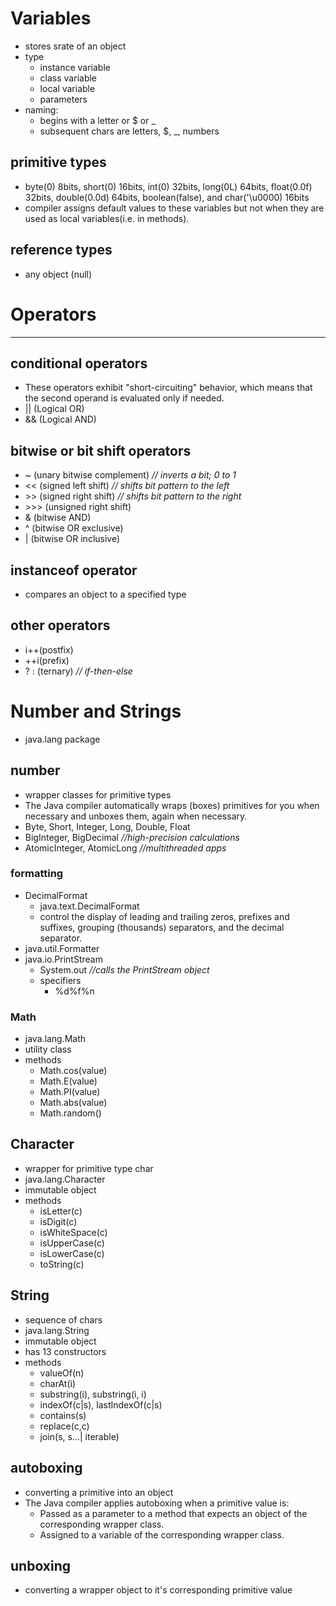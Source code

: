 # Variables
- stores srate of an object
- type
    - instance variable
    - class variable
    - local variable
    - parameters
- naming:
    - begins with a letter or $ or _
    - subsequent chars are letters, $, _, numbers
## primitive types
- byte(0) 8bits, short(0) 16bits, int(0) 32bits, long(0L) 64bits, float(0.0f) 32bits, double(0.0d) 64bits, boolean(false), and char('\u0000) 16bits
- compiler assigns default values to these variables but not when they are used as local variables(i.e. in methods).
## reference types
- any object (null)

# Operators
___
## conditional operators
- These operators exhibit "short-circuiting" behavior, which means that the second operand is evaluated only if needed.
- || (Logical OR)
- && (Logical AND)

## bitwise or bit shift operators
- ~ (unary bitwise complement) *// inverts a bit; 0 to 1*
- << (signed left shift) *// shifts bit pattern to the left*
- \>> (signed right shift) *// shifts bit pattern to the right*
- \>>> (unsigned right shift)
- & (bitwise AND)
- ^ (bitwise OR exclusive)
- | (bitwise OR inclusive)

## instanceof operator
- compares an object to a specified type

## other operators
- i++(postfix)
- ++i(prefix)
- ? : (ternary) *// if-then-else*

# Number and Strings
- java.lang package

## number
- wrapper classes for primitive types
- The Java compiler automatically wraps (boxes) primitives for you when necessary and unboxes them, again when necessary.
- Byte, Short, Integer, Long, Double, Float
- BigInteger, BigDecimal *//high-precision calculations*
- AtomicInteger, AtomicLong *//multithreaded apps*

### formatting
- DecimalFormat
    - java.text.DecimalFormat
    - control the display of leading and trailing zeros, prefixes and suffixes, grouping (thousands) separators, and the decimal separator.
- java.util.Formatter
- java.io.PrintStream
    - System.out *//calls the PrintStream object*
    - specifiers
        - %d%f%n

### Math
- java.lang.Math
- utility class
- methods
    - Math.cos(value)
    - Math.E(value)
    - Math.PI(value)
    - Math.abs(value)
    - Math.random()

## Character
- wrapper for primitive type char
- java.lang.Character
- immutable object
- methods
    - isLetter(c)
    - isDigit(c)
    - isWhiteSpace(c)
    - isUpperCase(c)
    - isLowerCase(c)
    - toString(c)

## String
- sequence of chars
- java.lang.String
- immutable object
- has 13 constructors
- methods
    - valueOf(n)
    - charAt(i)
    - substring(i), substring(i, i)
    - indexOf(c|s), lastIndexOf(c|s)
    - contains(s)
    - replace(c,c)
    - join(s, s...| iterable)

## autoboxing
- converting a primitive into an object
- The Java compiler applies autoboxing when a primitive value is:
  - Passed as a parameter to a method that expects an object of the corresponding wrapper class.
  - Assigned to a variable of the corresponding wrapper class.

## unboxing
- converting a wrapper object to it's corresponding primitive value 
